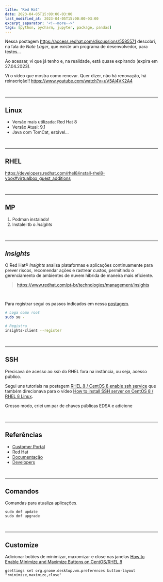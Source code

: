 ```yaml
---
title: 'Red Hat'
date: 2023-04-05T15:00:00-03:00
last_modified_at: 2023-04-05T15:00:00-03:00
excerpt_separator: '<!--more-->'
tags: [python, pycharm, jupyter, package, pandas]
---
```


Nessa postagem https://access.redhat.com/discussions/5585571
descobri, na fala de *Nate Lager*, que existe um programa de desenvolvedor, para testes...

Ao acessar, vi que já tenho e, na realidade, está quase expirando (expira em 27.04.2023).

Vi o vídeo que mostra como renovar. Quer dizer, não há renovação, há reinscrição!!
https://www.youtube.com/watch?v=uV5Aj4VK2A4

<br>

---

## Linux

- Versão mais utilizada: Red Hat 8
- Versão Atual: 9.1
- Java com TomCat, estável...

<br>

---

## RHEL

https://developers.redhat.com/rhel8/install-rhel8-vbox#virtualbox_guest_additions

<br>

---

## MP

1. Podman instalado!
2. Instalei tb o _insights_

<br>

---

## _Insights_

O Red Hat® _Insights_ analisa plataformas e aplicações continuamente para prever riscos, recomendar ações e rastrear custos, permitindo o gerenciamento de ambientes de nuvem híbrida de maneira mais eficiente.

> https://www.redhat.com/pt-br/technologies/management/insights

<br>

Para registrar segui os passos indicados em nessa [postagem](https://console.redhat.com/insights/registration#SIDs=&tags=).

```bash
# Loga como root
sudo su -

# Registra
insights-client --register
```

<br>

---

## SSH

Precisava de acesso ao _ssh_ do RHEL fora na instância, ou seja, acesso público.

Segui uns tutoriais na postagem [RHEL 8 / CentOS 8 enable ssh service](https://linuxconfig.org/redhat-8-enable-ssh-service) que também direcionava para o vídeo [How to install SSH server on CentOS 8 / RHEL 8 Linux](https://www.youtube.com/watch?v=DHBU4P0GOIQ).

Grosso modo, criei um par de chaves públicas EDSA e adicione

<br>

---

## Referências

- [Customer Portal](https://access.redhat.com/)
- [Red Hat](https://www.redhat.com/en)
- [Documentação](https://access.redhat.com/documentation/en-us/red_hat_enterprise_linux/9)
- [Developers](https://developers.redhat.com/)

<br>

---

## Comandos

Comandas para atualiza aplicações.

```
sudo dnf update
sudo dnf upgrade
```

<br>

----

## Customize

Adicionar botões de minimizar, maxomizar e close nas janelas [How to Enable Minimize and Maximize Buttons on CentOS/RHEL 8](https://bonguides.com/how-to-enable-minimize-and-maximize-buttons-on-centos-rhel-8/)

```
gsettings set org.gnome.desktop.wm.preferences button-layout ":minimize,maximize,close"
```
